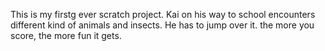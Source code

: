 This is my firstg ever scratch project. 
Kai on his way to school encounters different kind of animals and insects. He has to jump over it. the more you score, the more fun it gets.
